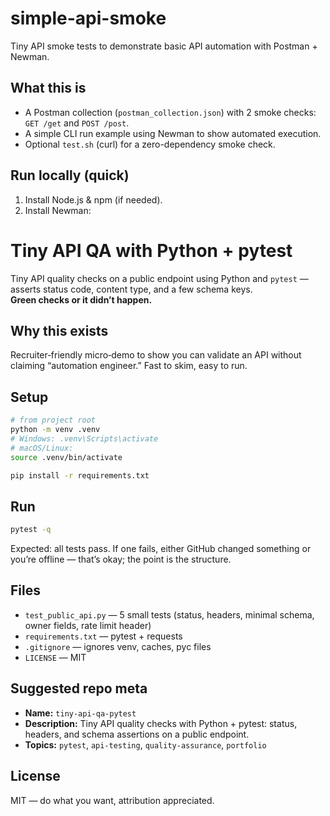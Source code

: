 # simple-api-smoke

Tiny API smoke tests to demonstrate basic API automation with Postman + Newman.

## What this is

- A Postman collection (`postman_collection.json`) with 2 smoke checks: `GET /get` and `POST /post`.
- A simple CLI run example using Newman to show automated execution.
- Optional `test.sh` (curl) for a zero-dependency smoke check.

## Run locally (quick)

1. Install Node.js & npm (if needed).
2. Install Newman:

# Tiny API QA with Python + pytest

Tiny API quality checks on a public endpoint using Python and `pytest` — asserts status code, content type, and a few schema keys.  
**Green checks or it didn’t happen.**

## Why this exists

Recruiter‑friendly micro‑demo to show you can validate an API without claiming “automation engineer.” Fast to skim, easy to run.

## Setup

```bash
# from project root
python -m venv .venv
# Windows: .venv\Scripts\activate
# macOS/Linux:
source .venv/bin/activate

pip install -r requirements.txt
```

## Run

```bash
pytest -q
```

Expected: all tests pass. If one fails, either GitHub changed something or you’re offline — that’s okay; the point is the structure.

## Files

- `test_public_api.py` — 5 small tests (status, headers, minimal schema, owner fields, rate limit header)
- `requirements.txt` — pytest + requests
- `.gitignore` — ignores venv, caches, pyc files
- `LICENSE` — MIT

## Suggested repo meta

- **Name:** `tiny-api-qa-pytest`
- **Description:** Tiny API quality checks with Python + pytest: status, headers, and schema assertions on a public endpoint.
- **Topics:** `pytest`, `api-testing`, `quality-assurance`, `portfolio`

## License

MIT — do what you want, attribution appreciated.
